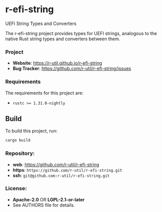 r-efi-string
============

UEFI String Types and Converters

The r-efi-string project provides types for UEFI strings, analogous to the
native Rust string types and converters between them.

### Project

 * **Website**: <https://r-util.github.io/r-efi-string>
 * **Bug Tracker**: <https://github.com/r-util/r-efi-string/issues>

### Requirements

The requirements for this project are:

 * `rustc >= 1.31.0-nightly`

## Build

To build this project, run:

```sh
cargo build
```

### Repository:

 - **web**:   <https://github.com/r-util/r-efi-string>
 - **https**: `https://github.com/r-util/r-efi-string.git`
 - **ssh**:   `git@github.com:r-util/r-efi-string.git`

### License:

 - **Apache-2.0** OR **LGPL-2.1-or-later**
 - See AUTHORS file for details.
